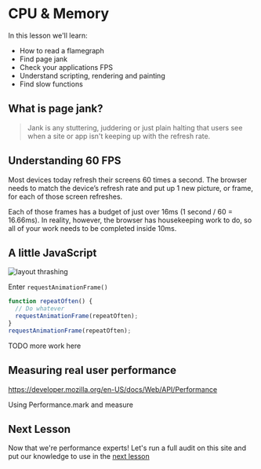 # CPU & Memory

In this lesson we'll learn:

- How to read a flamegraph
- Find page jank
- Check your applications FPS
- Understand scripting, rendering and painting
- Find slow functions

## What is page jank?

> Jank is any stuttering, juddering or just plain halting that users see when a site or app isn't keeping up with the refresh rate.

## Understanding 60 FPS

Most devices today refresh their screens 60 times a second. The browser needs to match the device’s refresh rate and put up 1 new picture, or frame, for each of those screen refreshes.

Each of those frames has a budget of just over 16ms (1 second / 60 = 16.66ms). In reality, however, the browser has housekeeping work to do, so all of your work needs to be completed inside 10ms.

## A little JavaScript

![layout thrashing](/layout-thrashing.png)

Enter `requestAnimationFrame()`

```javascript
function repeatOften() {
  // Do whatever
  requestAnimationFrame(repeatOften);
}
requestAnimationFrame(repeatOften);
```

TODO more work here

## Measuring real user performance

https://developer.mozilla.org/en-US/docs/Web/API/Performance

Using Performance.mark and measure

## Next Lesson

Now that we're performance experts! Let's run a full audit on this site and put our knowledge to use in the [next lesson](/lesson/7)
